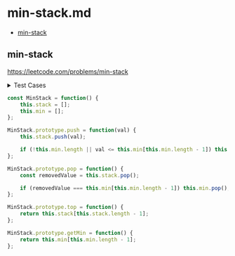 # min-stack.md

+ [min-stack](#min-stack)

## min-stack

https://leetcode.com/problems/min-stack

<details><summary>Test Cases</summary><blockquote>

``` javascript
const obj = new MinStack();
obj.push(4)
obj.push(9)
obj.push(7);
obj.pop();
const param_1 = obj.top(); // -> 9
const param_2 = obj.getMin(); // -> 4
```

</blockquote></details>

``` javascript
const MinStack = function() {
    this.stack = [];
    this.min = [];
};

MinStack.prototype.push = function(val) {
    this.stack.push(val);

    if (!this.min.length || val <= this.min[this.min.length - 1]) this.min.push(val);
};

MinStack.prototype.pop = function() {
    const removedValue = this.stack.pop();

    if (removedValue === this.min[this.min.length - 1]) this.min.pop();
};

MinStack.prototype.top = function() {
    return this.stack[this.stack.length - 1];
};

MinStack.prototype.getMin = function() {
    return this.min[this.min.length - 1];
};

```


